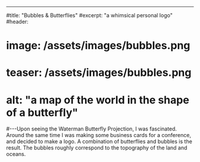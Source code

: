 ---
#title: "Bubbles & Butterflies"
#excerpt: "a whimsical personal logo"
#header:
#  image: /assets/images/bubbles.png
#  teaser: /assets/images/bubbles.png
#  alt: "a map of the world in the shape of a butterfly"
#---Upon seeing the Waterman Butterfly Projection, I was fascinated. Around the same time I was making some business cards for a conference, and decided to make a logo. A combination of butterflies and bubbles is the result. The bubbles roughly correspond to the topography of the land and oceans. 

